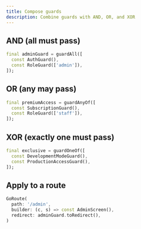 ```yaml
---
title: Compose guards
description: Combine guards with AND, OR, and XOR
---
```


## AND (all must pass)

```dart
final adminGuard = guardAll([
  const AuthGuard(),
  const RoleGuard(['admin']),
]);
```

## OR (any may pass)

```dart
final premiumAccess = guardAnyOf([
  const SubscriptionGuard(),
  const RoleGuard(['staff']),
]);
```

## XOR (exactly one must pass)

```dart
final exclusive = guardOneOf([
  const DevelopmentModeGuard(),
  const ProductionAccessGuard(),
]);
```

## Apply to a route

```dart
GoRoute(
  path: '/admin',
  builder: (c, s) => const AdminScreen(),
  redirect: adminGuard.toRedirect(),
)
```



